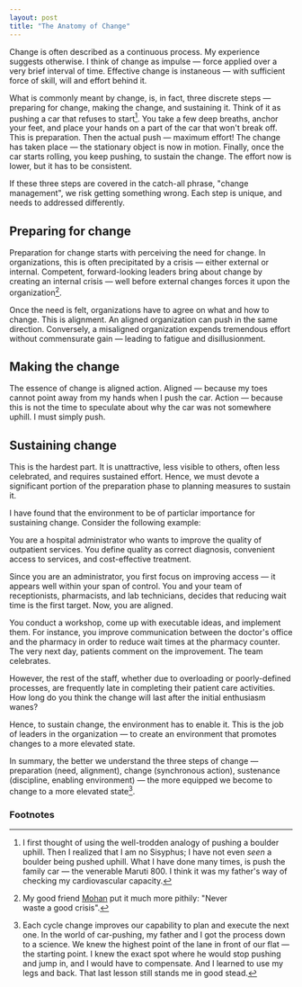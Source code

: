 ```yaml
---
layout: post
title: "The Anatomy of Change"
---
```


Change is often described as a continuous process. My experience suggests otherwise. I think of change as impulse &mdash; force applied over a very brief interval of time. Effective change is instaneous &mdash; with sufficient force of skill, will and effort behind it.

What is commonly meant by change, is, in fact, three discrete steps — preparing for change, making the change, and sustaining it. Think of it as pushing a car that refuses to start[^1]. You take a few deep breaths, anchor your feet, and place your hands on a part of the car that won't break off. This is preparation. Then the actual push &mdash; maximum effort! The change has taken place — the stationary object is now in motion. Finally, once the car starts rolling, you keep pushing, to sustain the change. The effort now is lower, but it has to be consistent.

If these three steps are covered in the catch-all phrase, "change management", we risk getting something wrong. Each step is unique, and needs to addressed differently.

## Preparing for change
Preparation for change starts with perceiving the need for change. In organizations, this is often precipitated by a crisis &mdash; either external or internal. Competent, forward-looking leaders bring about change by creating an internal crisis &mdash; well before external changes forces it upon the organization[^2].

Once the need is felt, organizations have to agree on what and how to change. This is alignment. An aligned organization can push in the same direction. Conversely, a misaligned organization expends tremendous effort without commensurate gain &mdash; leading to fatigue and disillusionment. 

## Making the change
The essence of change is aligned action. Aligned &mdash; because my toes cannot point away from my hands when I push the car. Action &mdash; because this is not the time to speculate about why the car was not somewhere uphill. I must simply push.

## Sustaining change
This is the hardest part. It is unattractive, less visible to others, often less celebrated, and requires sustained effort. Hence, we must devote a significant portion of the preparation phase to planning measures to sustain it.

I have found that the environment to be of particlar importance for sustaining change. Consider the following example:

You are a hospital administrator who wants to improve the quality of outpatient services. You define quality as correct diagnosis, convenient access to services, and cost-effective treatment.

Since you are an administrator, you first focus on improving access &mdash; it appears well within your span of control. You and your team of receptionists, pharmacists, and lab technicians, decides that reducing wait time is the first target. Now, you are aligned.

You conduct a workshop, come up with executable ideas, and implement them. For instance, you improve communication between the doctor's office and the pharmacy in order to reduce wait times at the pharmacy counter. The very next day, patients comment on the improvement. The team celebrates.

However, the rest of the staff, whether due to overloading or poorly-defined processes, are frequently late in completing their patient care activities. How long do you think the change will last after the initial enthusiasm wanes?

Hence, to sustain change, the environment has to enable it. This is the job of leaders in the organization &mdash; to create an environment that promotes changes to a more elevated state.

In summary, the better we understand the three steps of change &mdash; preparation (need, alignment), change (synchronous action), sustenance (discipline, enabling environment) &mdash; the more equipped we become to change to a more elevated state[^3]. 

### Footnotes
[^1]: I first thought of using the well-trodden analogy of pushing a boulder uphill. Then I realized that I am no Sisyphus; I have not even _seen_ a boulder being pushed uphill. What I have done many times, is push the family car &mdash; the venerable Maruti 800. I think it was my father's way of checking my cardiovascular capacity. 
[^2]: My good friend <a href="https://www.linkedin.com/in/nmohanns/" target="blank">Mohan</a> put it much more pithily: "Never waste a good crisis".
[^3]: Each cycle change improves our capability to plan and execute the next one. In the world of car-pushing, my father and I got the process down to a science. We knew the highest point of the lane in front of our flat &mdash; the starting point. I knew the exact spot where he would stop pushing and jump in, and I would have to compensate. And I learned to use my legs and back. That last lesson still stands me in good stead.
